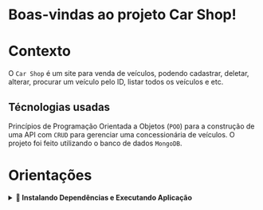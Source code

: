 # Boas-vindas ao projeto Car Shop!

# Contexto
O `Car Shop` é um site para venda de veículos, podendo cadastrar, deletar, alterar, procurar um veículo pelo ID, listar todos os veículos e etc.

## Técnologias usadas

Princípios de Programação Orientada a Objetos (`POO`) para a construção de uma API com `CRUD` para gerenciar uma concessionária de veículos. O projeto foi feito utilizando o banco de dados `MongoDB`.

# Orientações

<details>
  <summary><strong> 👀 Instalando Dependências e Executando Aplicação </strong></summary><br />

  - Basta rodar o comando `npm install` na pasta raiz do projeto para instalar todas as suas dependencias;

<summary>
    <strong> 🐳 Como subir o banco do MongoDB usando Docker</strong>
  </summary><br>

  Caso não tenha o MongoDB instalado em sua máquina e deseje usar o Docker, é só seguir os passos a seguir:

  1. Baixe a imagem do MongoDB:

  ```sh
  docker pull mongo
  ```

  2. Crie o contêiner do MongoDB:

  ```sh
  docker run --name <nome-do-container> -p 27017:27017 -d mongo
  ```

  3. Confira se o contêiner está rodando:

  ```sh
  docker ps
  ```
  
  <summary>
    <strong>🐳 Rodando no Docker vs Localmente</strong>
  </summary><br>

  ## Docker

  > Rode os serviços `node` e `mongodb` com o comando `docker-compose up -d`.
  - Lembre-se de parar o `mongo` se estiver usando localmente na porta padrão (`27017`), ou adapte, caso queria fazer uso da aplicação em containers
  - Esses serviços irão inicializar um container chamado `car_shop` e outro chamado `car_shop_db`.
  - A partir daqui você pode rodar o container `car_shop` via CLI ou abri-lo no VS Code.

  > Use o comando `docker exec -it car_shop bash`.
  - Ele te dará acesso ao terminal interativo do container criado pelo compose, que está rodando em segundo plano.

  > Instale as dependências com `npm install`
  
  ⚠ Atenção ⚠ Caso opte por utilizar o Docker, **TODOS** os comandos disponíveis no `package.json` (npm start, npm test, npm run dev, ...) devem ser executados **DENTRO** do container, ou seja, no terminal que aparece após a execução do comando `docker exec` citado acima. 

  <img src="images/remote-container.png" width="800px" >

  ## Localmente

  > Instale as dependências com `npm install`

  ✨ Para rodar o projeto desta forma, obrigatoriamente você deve ter o `node` instalado em seu computador.
  ✨ Versão do `node` utilizada: 16.

</details>
